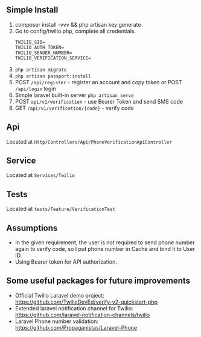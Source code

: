 ## Simple Install

1. composer install -vvv && php artisan key:generate
2. Go to config/twilio.php, complete all credentials.
    ````
    TWILIO_SID=
    TWILIO_AUTH_TOKEN=
    TWILIO_SENDER_NUMBER=
    TWILIO_VERIFICATION_SERVICE=
    ````
3. `php artisan migrate`
4. `php artisan passport:install`
5. POST `/api/register` - register an account and copy token or POST `/api/login` login
6. Simple laravel built-in server `php artisan serve`
7. POST `api/v1/verification` - use Bearer Token and send SMS code
8. GET `/api/v1/verification/{code}` - verify code

## Api

Located at `Http/Controllers/Api/PhoneVerificationApiController`

## Service

Located at `Services/Twilio`

## Tests

Located at `tests/Feature/VerificationTest`


## Assumptions

- In the given requirement, the user is not required to send phone number again to verify code, so I put phone number in Cache and bind it to User ID.
- Using Bearer token for API authorization.

## Some useful packages for future improvements

- Official Twilio Laravel demo project: https://github.com/TwilioDevEd/verify-v2-quickstart-php
- Extended laravel notification channel for Twilio: https://github.com/laravel-notification-channels/twilio
- Laravel Phone number validation: https://github.com/Propaganistas/Laravel-Phone